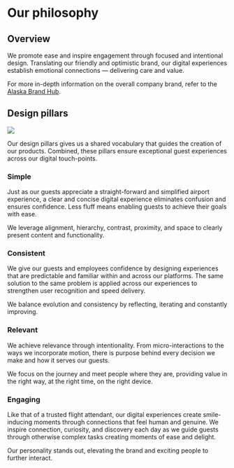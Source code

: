 # Our philosophy

## Overview

We promote ease and inspire engagement through focused and intentional design. Translating our friendly and optimistic brand, our digital experiences establish emotional connections — delivering care and value.

For more in-depth information on the overall company brand, refer to the [Alaska Brand Hub](http://alaskabrandhub.com/).

## Design pillars

![](/images/content/philosophy/pillars.jpg)

Our design pillars gives us a shared vocabulary that guides the creation of our products. Combined, these pillars ensure exceptional guest experiences across our digital touch-points.

### Simple

Just as our guests appreciate a straight-forward and simplified airport experience, a clear and concise digital experience eliminates confusion and ensures confidence. Less fluff means enabling guests to achieve their goals with ease.

We leverage alignment, hierarchy, contrast, proximity, and space to clearly present content and functionality. 

### Consistent
We give our guests and employees confidence by designing experiences that are predictable and familiar within and across our platforms.  The same solution to the same problem is applied across our experiences to strengthen user recognition and speed delivery.

We balance evolution and consistency by reflecting, iterating and constantly improving. 

### Relevant
We achieve relevance through intentionality. From micro-interactions to the ways we incorporate motion, there is purpose behind every decision we make and how it serves our guests. 

We focus on the journey and meet people where they are, providing value in the right way, at the right time, on the right device.

### Engaging
Like that of a trusted flight attendant, our digital experiences create smile-inducing moments through connections that feel human and genuine. We inspire connection, curiosity, and discovery each day as we guide guests through otherwise complex tasks creating moments of ease and delight.

Our personality stands out, elevating the brand and exciting people to further interact.
